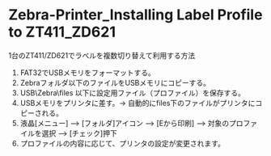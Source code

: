 # Zebra-Printer_Installing Label Profile to ZT411_ZD621
 1台のZT411/ZD621でラベルを複数切り替えて利用する方法
 
 1. FAT32でUSBメモリをフォーマットする。  
 2. Zebraフォルダ以下のファイルをUSBメモリにコピーする。  
 3. USB\Zebra\files 以下に設定用ファイル（プロファイル）を保存する。  
 4. USBメモリをプリンタに差す。→ 自動的にfiles下のファイルがプリンタにコピーされる。  
 5. 液晶[メニュー] --> [フォルダ]アイコン --> [Eから印刷] --> 対象のプロファイルを選択 --> [チェック]押下  
 6. プロファイルの内容に応じて、プリンタの設定が変更されます。  
